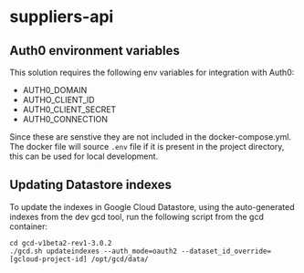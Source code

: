 # suppliers-api

## Auth0 environment variables
This solution requires the following env variables for integration with Auth0:
  - AUTH0_DOMAIN
  - AUTHO_CLIENT_ID
  - AUTH0_CLIENT_SECRET
  - AUTH0_CONNECTION

Since these are senstive they are not included in the docker-compose.yml.
The docker file will source `.env` file if it is present in the project directory, this can be used for local development.


## Updating Datastore indexes

To update the indexes in Google Cloud Datastore, using the auto-generated indexes from the dev gcd tool, run the following script from the gcd container:

```
cd gcd-v1beta2-rev1-3.0.2
./gcd.sh updateindexes --auth_mode=oauth2 --dataset_id_override=[gcloud-project-id] /opt/gcd/data/
```

